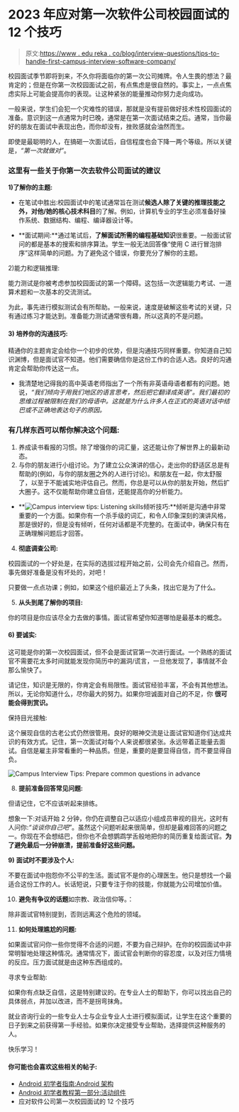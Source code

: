 # 2023 年应对第一次软件公司校园面试的 12 个技巧

> 原文:[https://www . edu reka . co/blog/interview-questions/tips-to-handle-first-campus-interview-software-company/](https://www.edureka.co/blog/interview-questions/tips-to-handle-first-campus-interview-software-company/)

校园面试季节即将到来，不久你将面临你的第一次公司摊牌。令人生畏的想法？最肯定的；但是在你第一次校园面试之前，有点焦虑是很自然的。事实上，一点点焦虑实际上可能会提高你的表现。让这种紧张的能量推动你努力走向成功。

一般来说，学生们会犯一个灾难性的错误，那就是没有提前做好技术性校园面试的准备。意识到这一点通常为时已晚，通常是在第一次面试结束之后。通常，当你最好的朋友在面试中表现出色，而你却没有，挫败感就会油然而生。

即使是最聪明的人，在搞砸一次面试后，自信程度也会下降一两个等级。所以关键是，*“第一次就做对”*。

### 这里有一些关于你第一次去软件公司面试的建议

**1)了解你的主题:**

*   在笔试中胜出:校园面试中的笔试通常旨在测试**候选人除了关键的推理技能之外，对他/她的核心技术科目**的了解。例如，计算机专业的学生必须准备好操作系统、数据结构、编程、编译器设计等。

*   **面试期间:**通过笔试后，**了解面试所需的编程基础知识**很重要。一般面试官问的都是基本的搜索和排序算法。学生一般无法回答像“使用 C 进行冒泡排序”这样简单的问题。为了避免这个错误，你要充分了解你的主题。

2)能力和逻辑推理:

能力测试是你被考虑参加校园面试的第一个障碍。这包括一次逻辑能力考试、一道算术题和一次基本的交流测试。

为此，事先进行模拟测试会有所帮助。一般来说，速度是破解这些考试的关键，只有通过练习才能达到。准备能力测试通常很有趣，所以这真的不是问题。

#### **3)** **培养你的沟通技巧:**

精通你的主题肯定会给你一个初步的优势，但是沟通技巧同样重要。你知道自己知识渊博，但是面试官不知道。他们需要确信你是这份工作的合适人选。良好的沟通肯定会帮助你传达这一点。

*   我清楚地记得我的高中英语老师指出了一个所有非英语母语者都有的问题。她说，*“我们倾向于用我们地区的语言思考，然后把它翻译成英语”。我们最初的思维过程被限制在我们的母语中。这就是为什么许多人在正式的英语对话中结巴或不正确地表达句子的原因。*

### 有几样东西可以帮你解决这个问题:

1.  养成读书看报的习惯。除了增强你的词汇量，这还能让你了解世界上的最新动态。
2.  与你的朋友进行小组讨论。为了建立公众演讲的信心，走出你的舒适区总是有帮助的(例如，与你的朋友圈之外的人进行讨论)。和朋友在一起，你太舒服了，以至于不能诚实地评估自己。然而，你总是可以从你的朋友开始，然后扩大圈子。这不仅能帮助你建立自信，还能提高你的分析能力。

*   **![Campus interview tips: Listening skills](../Images/0bba6ecf97e1d9c14421932e180e06b0.png "Good listening skills help")倾听技巧:**倾听是沟通中非常重要的一个方面。如果你有一个杀手级的词汇，和令人印象深刻的演讲风格，那是很好的，但是没有倾听，任何对话都是不完整的。在面试中，确保只有在正确理解问题后才回答。

4) **彻底调查公司:**

校园面试的一个好处是，在实际的选拔过程开始之前，公司会先介绍自己。然而，事先做好准备是没有坏处的，对吧！

只要做一点点功课；例如，如果这个组织最近上了头条，找出它是为了什么。

5) **从头到尾了解你的项目:**

你的项目是你应该尽全力去做的事情。面试官希望你知道哪怕是最基本的概念。

#### 6) **要诚实:**

这可能是你的第一次校园面试，但不会是面试官第一次进行面试。一个熟练的面试官不需要花太多时间就能发现你简历中的漏洞/谎言，一旦他发现了，事情就不会那么愉快了。

请记住，知识是无限的，你肯定会有局限性。面试官经验丰富，不会有其他想法。所以，无论你知道什么，尽你最大的努力。如果你坦诚面对自己的不足，你 **很可能会得到赏识。**

保持目光接触:

这个展现自信的古老公式仍然很管用。良好的眼神交流是让面试官知道你们达成共识的有效方式。记住，第一次面试对每个人来说都很紧张。永远带着正能量去面试。自信是雇主非常看重的一种品质。但是，重要的是要显得自信，而不要显得自负。

![Campus Interview Tips: Prepare common questions in advance](../Images/b901acf5c598ec1cb39c9942a39720fe.png "Handling common questions like tell me something about yourself")

8) **提前准备回答常见问题:**

但请记住，它不应该听起来排练。

想象一下:对话开始 2 分钟，你仍在调整自己以适应小组成员审视的目光，这时有人问你:*“谈谈你自己吧”*。虽然这个问题听起来很简单，但却是最难回答的问题之一。你现在不会想结巴，但你也不会想鹦鹉学舌般地把你的简历重复给面试官。**为了避免最后一分钟崩溃，提前准备好这些问题。**

**9)** **面试时不要涉及个人:**

不要在面试中抱怨你不公平的生活。面试官不是你的心理医生。他只是想找一个最适合这份工作的人。长话短说，只要专注于你的技能，你就能为公司增加价值。

10) **避免有争议的话题**如宗教、政治信仰等。：

除非面试官特别提到，否则远离这个危险的领域。

11) **如何处理尴尬的问题:**

如果面试官问你一些你觉得不合适的问题，不要为自己辩护。在你的校园面试中非常明智地处理这种情况。通常情况下，面试官会判断你的容忍度，以及对压力情境的反应。压力面试就是由这种东西组成的。

寻求专业帮助:

如果你有点缺乏自信，这是特别建议的。在专业人士的帮助下，你可以找出自己的具体弱点，并加以改进，而不是拐弯抹角。

就业咨询行业的一些专业人士与企业专业人士进行模拟面试，让学生在这个重要的日子到来之前获得第一手经验。如果你决定接受专业帮助，选择提供这种服务的人。

快乐学习！

#### **你可能也会喜欢这些相关的帖子:**

*   [Android 初学者指南:Android 架构](https://www.edureka.co/blog/beginners-guide-android-architecture/ "The Beginner’s Guide to Android: Android Architecture")
*   [Android 初学者教程第一部分:活动组件](https://www.edureka.co/blog/android-tutorials-for-beginners-activity-component/ "Android Tutorials for Beginners Part-1: Activity component")
*   应对软件公司第一次校园面试的 12 个技巧